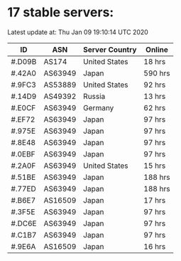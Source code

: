 # 17 stable servers:

Latest update at: Thu Jan 09 19:10:14 UTC 2020

| ID | ASN | Server Country | Online |
| -- | --- | -------------- | ------ |
| #.D09B | AS174 | United States | 18 hrs |
| #.42A0 | AS63949 | Japan | 590 hrs |
| #.9FC3 | AS53889 | United States | 92 hrs |
| #.14D9 | AS49392 | Russia | 13 hrs |
| #.E0CF | AS63949 | Germany | 62 hrs |
| #.EF72 | AS63949 | Japan | 97 hrs |
| #.975E | AS63949 | Japan | 97 hrs |
| #.8E48 | AS63949 | Japan | 97 hrs |
| #.0EBF | AS63949 | Japan | 97 hrs |
| #.2A0F | AS63949 | United States | 15 hrs |
| #.51BE | AS63949 | Japan | 188 hrs |
| #.77ED | AS63949 | Japan | 188 hrs |
| #.B6E7 | AS16509 | Japan | 17 hrs |
| #.3F5E | AS63949 | Japan | 97 hrs |
| #.DC6E | AS63949 | Japan | 97 hrs |
| #.C1B7 | AS63949 | Japan | 97 hrs |
| #.9E6A | AS16509 | Japan | 16 hrs |

